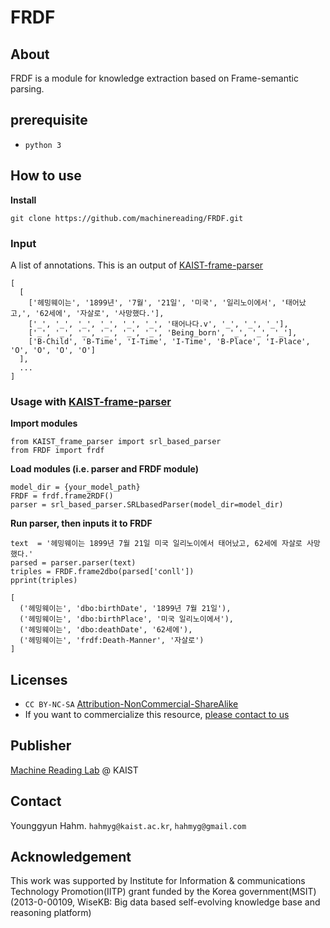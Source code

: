 # FRDF

## About
FRDF is a module for knowledge extraction based on Frame-semantic parsing.

## prerequisite
* `python 3`

## How to use
**Install**
```
git clone https://github.com/machinereading/FRDF.git
```

### Input
A list of annotations. This is an output of [KAIST-frame-parser](https://github.com/machinereading/KAIST_frame_parser)
```
[
  [
    ['헤밍웨이는', '1899년', '7월', '21일', '미국', '일리노이에서', '태어났고,', '62세에', '자살로', '사망했다.'], 
    ['_', '_', '_', '_', '_', '_', '태어나다.v', '_', '_', '_'], 
    ['_', '_', '_', '_', '_', '_', 'Being_born', '_', '_', '_'], 
    ['B-Child', 'B-Time', 'I-Time', 'I-Time', 'B-Place', 'I-Place', 'O', 'O', 'O', 'O']
  ], 
  ...
]
```

### Usage with [KAIST-frame-parser](https://github.com/machinereading/KAIST_frame_parser)

**Import modules**
```
from KAIST_frame_parser import srl_based_parser
from FRDF import frdf
```

**Load modules (i.e. parser and FRDF module)**
```
model_dir = {your_model_path}
FRDF = frdf.frame2RDF()
parser = srl_based_parser.SRLbasedParser(model_dir=model_dir)
```

**Run parser, then inputs it to FRDF**
```
text  = '헤밍웨이는 1899년 7월 21일 미국 일리노이에서 태어났고, 62세에 자살로 사망했다.'
parsed = parser.parser(text)
triples = FRDF.frame2dbo(parsed['conll'])
pprint(triples)
```

```
[
  ('헤밍웨이는', 'dbo:birthDate', '1899년 7월 21일'),
  ('헤밍웨이는', 'dbo:birthPlace', '미국 일리노이에서'),
  ('헤밍웨이는', 'dbo:deathDate', '62세에'),
  ('헤밍웨이는', 'frdf:Death-Manner', '자살로')
]
```


## Licenses
* `CC BY-NC-SA` [Attribution-NonCommercial-ShareAlike](https://creativecommons.org/licenses/by-nc-sa/2.0/)
* If you want to commercialize this resource, [please contact to us](http://mrlab.kaist.ac.kr/contact)

## Publisher
[Machine Reading Lab](http://mrlab.kaist.ac.kr/) @ KAIST

## Contact
Younggyun Hahm. `hahmyg@kaist.ac.kr`, `hahmyg@gmail.com`

## Acknowledgement
This work was supported by Institute for Information & communications Technology Promotion(IITP) grant funded by the Korea government(MSIT) (2013-0-00109, WiseKB: Big data based self-evolving knowledge base and reasoning platform)
